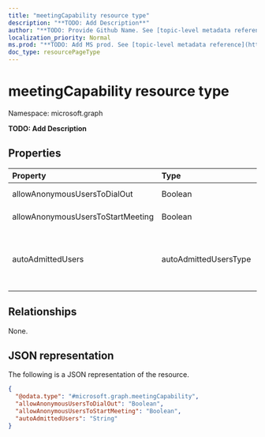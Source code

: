 ```yaml
---
title: "meetingCapability resource type"
description: "**TODO: Add Description**"
author: "**TODO: Provide Github Name. See [topic-level metadata reference](https://msgo.azurewebsites.net/add/document/guidelines/metadata.html#topic-level-metadata)**"
localization_priority: Normal
ms.prod: "**TODO: Add MS prod. See [topic-level metadata reference](https://msgo.azurewebsites.net/add/document/guidelines/metadata.html#topic-level-metadata)**"
doc_type: resourcePageType
---
```


# meetingCapability resource type

Namespace: microsoft.graph



**TODO: Add Description**

## Properties
|Property|Type|Description|
|:---|:---|:---|
|allowAnonymousUsersToDialOut|Boolean|**TODO: Add Description**|
|allowAnonymousUsersToStartMeeting|Boolean|**TODO: Add Description**|
|autoAdmittedUsers|autoAdmittedUsersType|**TODO: Add Description**. Possible values are: `everyoneInCompany`, `everyone`.|

## Relationships
None.

## JSON representation
The following is a JSON representation of the resource.
<!-- {
  "blockType": "resource",
  "@odata.type": "microsoft.graph.meetingCapability"
}
-->
``` json
{
  "@odata.type": "#microsoft.graph.meetingCapability",
  "allowAnonymousUsersToDialOut": "Boolean",
  "allowAnonymousUsersToStartMeeting": "Boolean",
  "autoAdmittedUsers": "String"
}
```


